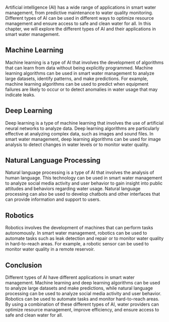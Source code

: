 
Artificial intelligence (AI) has a wide range of applications in smart water management, from predictive maintenance to water quality monitoring. Different types of AI can be used in different ways to optimize resource management and ensure access to safe and clean water for all. In this chapter, we will explore the different types of AI and their applications in smart water management.

Machine Learning
----------------

Machine learning is a type of AI that involves the development of algorithms that can learn from data without being explicitly programmed. Machine learning algorithms can be used in smart water management to analyze large datasets, identify patterns, and make predictions. For example, machine learning algorithms can be used to predict when equipment failures are likely to occur or to detect anomalies in water usage that may indicate leaks.

Deep Learning
-------------

Deep learning is a type of machine learning that involves the use of artificial neural networks to analyze data. Deep learning algorithms are particularly effective at analyzing complex data, such as images and sound files. In smart water management, deep learning algorithms can be used for image analysis to detect changes in water levels or to monitor water quality.

Natural Language Processing
---------------------------

Natural language processing is a type of AI that involves the analysis of human language. This technology can be used in smart water management to analyze social media activity and user behavior to gain insight into public attitudes and behaviors regarding water usage. Natural language processing can also be used to develop chatbots and other interfaces that can provide information and support to users.

Robotics
--------

Robotics involves the development of machines that can perform tasks autonomously. In smart water management, robotics can be used to automate tasks such as leak detection and repair or to monitor water quality in hard-to-reach areas. For example, a robotic sensor can be used to monitor water quality in a remote reservoir.

Conclusion
----------

Different types of AI have different applications in smart water management. Machine learning and deep learning algorithms can be used to analyze large datasets and make predictions, while natural language processing can be used to analyze social media activity and user behavior. Robotics can be used to automate tasks and monitor hard-to-reach areas. By using a combination of these different types of AI, water providers can optimize resource management, improve efficiency, and ensure access to safe and clean water for all.

